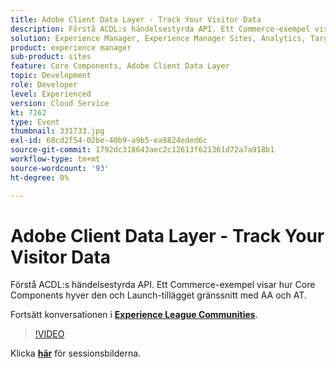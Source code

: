 ```yaml
---
title: Adobe Client Data Layer - Track Your Visitor Data
description: Förstå ACDL:s händelsestyrda API. Ett Commerce-exempel visar hur Core Components hyver den och Launch-tillägget gränssnitt med AA och AT. Den här sessionen skapades som en del av Adobe Developers Live Content Event.
solution: Experience Manager, Experience Manager Sites, Analytics, Target
product: experience manager
sub-product: sites
feature: Core Components, Adobe Client Data Layer
topic: Development
role: Developer
level: Experienced
version: Cloud Service
kt: 7162
type: Event
thumbnail: 331733.jpg
exl-id: 68cd2f54-02be-40b9-a9b5-ea8824eded6c
source-git-commit: 1792dc318643aec2c12613f621361d72a7a918b1
workflow-type: tm+mt
source-wordcount: '93'
ht-degree: 0%

---
```


# Adobe Client Data Layer - Track Your Visitor Data

Förstå ACDL:s händelsestyrda API. Ett Commerce-exempel visar hur Core Components hyver den och Launch-tillägget gränssnitt med AA och AT.

Fortsätt konversationen i **[Experience League Communities](https://adobe.ly/36Yd3v6)**.

>[!VIDEO](https://video.tv.adobe.com/v/331733/?quality=12&learn=on&hidetitle=true)

Klicka **[här](/help/adobe-developers-live/assets/adobe-client-data-layer.pdf)** för sessionsbilderna.
